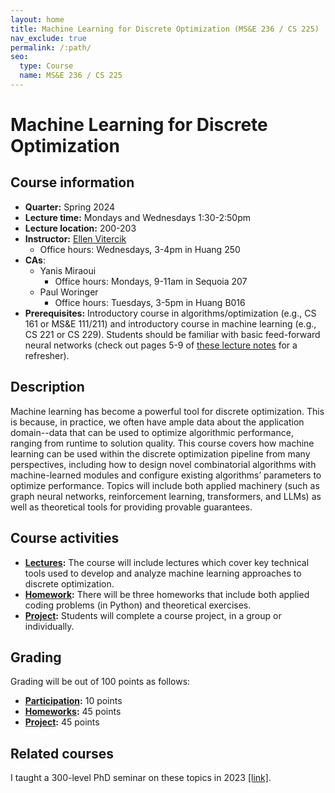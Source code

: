 ```yaml
---
layout: home
title: Machine Learning for Discrete Optimization (MS&E 236 / CS 225)
nav_exclude: true
permalink: /:path/
seo:
  type: Course
  name: MS&E 236 / CS 225
---
```


# Machine Learning for Discrete Optimization

## Course information

- **Quarter:** Spring 2024
- **Lecture time:** Mondays and Wednesdays 1:30-2:50pm
- **Lecture location:** 200-203
- **Instructor:** [Ellen Vitercik](https://vitercik.github.io)
  - Office hours: Wednesdays, 3-4pm in Huang 250
- **CAs**:
  - Yanis Miraoui
    - Office hours: Mondays, 9-11am in Sequoia 207
  - Paul Woringer
    - Office hours: Tuesdays, 3-5pm in Huang B016
- **Prerequisites:** Introductory course in algorithms/optimization (e.g., CS 161
  or MS&E 111/211) and introductory course in machine learning (e.g., CS 221 or CS 229).
  Students should be familiar with basic feed-forward neural networks (check out
    pages 5-9 of [these lecture notes](https://inst.eecs.berkeley.edu/~cs188/sp23/assets/notes/cs188-sp23-note26.pdf)
    for a refresher).

## Description

Machine learning has become a powerful tool for discrete optimization. This is because, in practice, we often have ample data about the application domain--data that can be used to optimize algorithmic performance, ranging from runtime to solution quality. This course covers how machine learning can be used within the discrete optimization pipeline from many perspectives, including how to design novel combinatorial algorithms with machine-learned modules and configure existing algorithms’ parameters to optimize performance. Topics will include both applied machinery (such as graph neural networks, reinforcement learning, transformers, and LLMs) as well as theoretical tools for providing provable guarantees.

## Course activities

- **[Lectures](schedule.md):** The course will include lectures which cover key technical tools used to develop and analyze machine learning approaches to discrete optimization.
- **[Homework](homework.md):** There will be three homeworks that include both applied coding problems (in Python) and theoretical exercises.
- **[Project](project.md):** Students will complete a course project, in a group or individually.

## Grading

Grading will be out of 100 points as follows:
- **[Participation](policies.md):** 10 points
- **[Homeworks](homework.md):** 45 points
- **[Project](https://vitercik.github.io/ml4do/project/#grading):** 45 points

## Related courses

I taught a 300-level PhD seminar on these topics in 2023 [[link]](https://vitercik.github.io/ml4algs).
